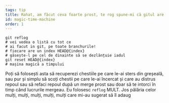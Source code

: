 ```yaml
---
tags: tip
title: Rahat, am făcut ceva foarte prost, te rog spune-mi că gitul are o mașină magică a timpului‽
id: magic-time-machine
order: 1
---
```


```git
git reflog
# vei vedea o listă cu tot ce 
# ai facut in git, pe toate branchurile!
# fiecare are un index HEAD@{index}
# găsește-l pe cel de dinainte să se dezlănțuie iadul
git reset HEAD@{index}
# mașina magică a timpului
```

Poți să folosești asta să recuperezi chestiile pe care le-ai sters din greșeală, sau pur și simplu să scoți chestii pe care le-ai încercat și care au distrus repoul sau să refaci repoul după un merge prost sau doar să te intorci în timp când lucrurile mergeau. Eu folosesc `reflog` MULT. Jos pălăria celor mulți, mulți, mulți, mulți, mulți care mi-au sugerat să îl adaug
